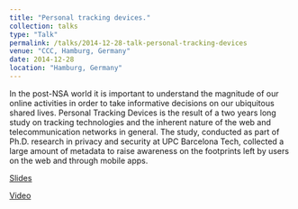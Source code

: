 ```yaml
---
title: "Personal tracking devices."
collection: talks
type: "Talk"
permalink: /talks/2014-12-28-talk-personal-tracking-devices
venue: "CCC, Hamburg, Germany"
date: 2014-12-28
location: "Hamburg, Germany"
---
```


In the post-NSA world it is important to understand the magnitude of our online activities in order to take informative decisions on our ubiquitous shared lives. Personal Tracking Devices is the result of a two years long study on tracking technologies and the inherent nature of the web and telecommunication networks in general. The study, conducted as part of Ph.D. research in privacy and security at UPC Barcelona Tech, collected a large amount of metadata to raise awareness on the footprints left by users on the web and through mobile apps. 

[Slides](http://www.nopressure.co.uk/31C3/#/)

[Video](https://media.ccc.de/v/31c3_-_6100_-_en_-_saal_6_-_201412271245_-_personal_tracking_devices_and_online_identity_-_silvia)